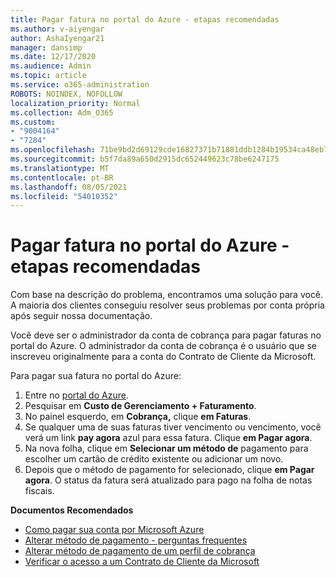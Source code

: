 ```yaml
---
title: Pagar fatura no portal do Azure - etapas recomendadas
ms.author: v-aiyengar
author: AshaIyengar21
manager: dansimp
ms.date: 12/17/2020
ms.audience: Admin
ms.topic: article
ms.service: o365-administration
ROBOTS: NOINDEX, NOFOLLOW
localization_priority: Normal
ms.collection: Adm_O365
ms.custom:
- "9004164"
- "7284"
ms.openlocfilehash: 71be9bd2d69129cde16827371b71881ddb1284b19534ca48eb7079e761bdcff8
ms.sourcegitcommit: b5f7da89a650d2915dc652449623c78be6247175
ms.translationtype: MT
ms.contentlocale: pt-BR
ms.lasthandoff: 08/05/2021
ms.locfileid: "54010352"
---
```

# <a name="pay-invoice-in-azure-portal---recommended-steps"></a>Pagar fatura no portal do Azure - etapas recomendadas

Com base na descrição do problema, encontramos uma solução para você. A maioria dos clientes conseguiu resolver seus problemas por conta própria após seguir nossa documentação.

Você deve ser o administrador da conta de cobrança para pagar faturas no portal do Azure. O administrador da conta de cobrança é o usuário que se inscreveu originalmente para a conta do Contrato de Cliente da Microsoft. 

Para pagar sua fatura no portal do Azure: 

1. Entre no [portal do Azure](https://portal.azure.com/).
1. Pesquisar em **Custo de Gerenciamento + Faturamento**.
1. No painel esquerdo, em **Cobrança,** clique **em Faturas**.
1. Se qualquer uma de suas faturas tiver vencimento ou vencimento, você verá um link **pay agora** azul para essa fatura. Clique **em Pagar agora**.
1. Na nova folha, clique em **Selecionar um método de** pagamento para escolher um cartão de crédito existente ou adicionar um novo.
1. Depois que o método de pagamento for selecionado, clique **em Pagar agora**.
O status da fatura será atualizado para pago na folha de notas fiscais.

**Documentos Recomendados**

- [Como pagar sua conta por Microsoft Azure](https://docs.microsoft.com/azure/cost-management-billing/understand/pay-bill)
- [Alterar método de pagamento - perguntas frequentes](https://docs.microsoft.com/azure/billing/billing-how-to-change-credit-card?WT.mc_id=Portal-Microsoft_Azure_Support#frequently-asked-questions)
- [Alterar método de pagamento de um perfil de cobrança](https://docs.microsoft.com/azure/cost-management-billing/manage/change-credit-card?WT.mc_id=Portal-Microsoft_Azure_Support#manage-credit-cards-for-a-microsoft-customer-agreement)
- [Verificar o acesso a um Contrato de Cliente da Microsoft](https://docs.microsoft.com/azure/cost-management-billing/manage/change-credit-card?WT.mc_id=Portal-Microsoft_Azure_Support%22%20%5Cl%20%22manage-credit-cards-for-a-microsoft-customer-agreement%22%20%5Ct%20%22_blank#check-the-type-of-your-account)